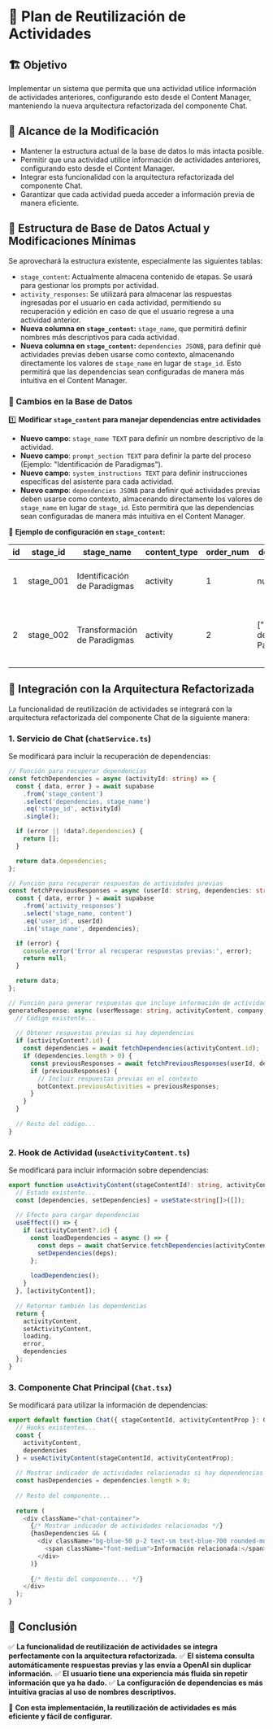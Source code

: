 # 📌 Plan de Reutilización de Actividades

## 🏗️ **Objetivo**

Implementar un sistema que permita que una actividad utilice información de actividades anteriores, configurando esto desde el Content Manager, manteniendo la nueva arquitectura refactorizada del componente Chat.

## 📌 **Alcance de la Modificación**

- Mantener la estructura actual de la base de datos lo más intacta posible.
- Permitir que una actividad utilice información de actividades anteriores, configurando esto desde el Content Manager.
- Integrar esta funcionalidad con la arquitectura refactorizada del componente Chat.
- Garantizar que cada actividad pueda acceder a información previa de manera eficiente.

## 📂 **Estructura de Base de Datos Actual y Modificaciones Mínimas**

Se aprovechará la estructura existente, especialmente las siguientes tablas:

- `stage_content`: Actualmente almacena contenido de etapas. Se usará para gestionar los prompts por actividad.
- `activity_responses`: Se utilizará para almacenar las respuestas ingresadas por el usuario en cada actividad, permitiendo su recuperación y edición en caso de que el usuario regrese a una actividad anterior.
- **Nueva columna en `stage_content`:** `stage_name`, que permitirá definir nombres más descriptivos para cada actividad.
- **Nueva columna en `stage_content`:** `dependencies JSONB`, para definir qué actividades previas deben usarse como contexto, almacenando directamente los valores de `stage_name` en lugar de `stage_id`. Esto permitirá que las dependencias sean configuradas de manera más intuitiva en el Content Manager.

### **📌 Cambios en la Base de Datos**

1️⃣ **Modificar `stage_content` para manejar dependencias entre actividades**

- **Nuevo campo**: `stage_name TEXT` para definir un nombre descriptivo de la actividad.
- **Nuevo campo**: `prompt_section TEXT` para definir la parte del proceso (Ejemplo: "Identificación de Paradigmas").
- **Nuevo campo**: `system_instructions TEXT` para definir instrucciones específicas del asistente para cada actividad.
- **Nuevo campo**: `dependencies JSONB` para definir qué actividades previas deben usarse como contexto, almacenando directamente los valores de `stage_name` en lugar de `stage_id`. Esto permitirá que las dependencias sean configuradas de manera más intuitiva en el Content Manager.

📌 **Ejemplo de configuración en `stage_content`:**

| id | stage\_id  | stage\_name                  | content\_type | order\_num | dependencies                     | prompt\_section | content                                                            |
| -- | ---------- | ---------------------------- | ------------- | ---------- | -------------------------------- | --------------- | ------------------------------------------------------------------ |
| 1  | stage\_001 | Identificación de Paradigmas | activity      | 1          | null                             | Identificación  | "Describe los paradigmas actuales de tu empresa."                  |
| 2  | stage\_002 | Transformación de Paradigmas | activity      | 2          | ["Identificación de Paradigmas"] | Transformación  | "Basándonos en tus paradigmas previos, veamos cómo reformularlos." |

## 🔄 **Integración con la Arquitectura Refactorizada**

La funcionalidad de reutilización de actividades se integrará con la arquitectura refactorizada del componente Chat de la siguiente manera:

### 1. **Servicio de Chat (`chatService.ts`)**

Se modificará para incluir la recuperación de dependencias:

```typescript
// Función para recuperar dependencias
const fetchDependencies = async (activityId: string) => {
  const { data, error } = await supabase
    .from('stage_content')
    .select('dependencies, stage_name')
    .eq('stage_id', activityId)
    .single();

  if (error || !data?.dependencies) {
    return [];
  }

  return data.dependencies;
};

// Función para recuperar respuestas de actividades previas
const fetchPreviousResponses = async (userId: string, dependencies: string[]) => {
  const { data, error } = await supabase
    .from('activity_responses')
    .select('stage_name, content')
    .eq('user_id', userId)
    .in('stage_name', dependencies);

  if (error) {
    console.error('Error al recuperar respuestas previas:', error);
    return null;
  }

  return data;
};

// Función para generar respuestas que incluye información de actividades previas
generateResponse: async (userMessage: string, activityContent, company, interactionCount) => {
  // Código existente...
  
  // Obtener respuestas previas si hay dependencias
  if (activityContent?.id) {
    const dependencies = await fetchDependencies(activityContent.id);
    if (dependencies.length > 0) {
      const previousResponses = await fetchPreviousResponses(userId, dependencies);
      if (previousResponses) {
        // Incluir respuestas previas en el contexto
        botContext.previousActivities = previousResponses;
      }
    }
  }
  
  // Resto del código...
}
```

### 2. **Hook de Actividad (`useActivityContent.ts`)**

Se modificará para incluir información sobre dependencias:

```typescript
export function useActivityContent(stageContentId?: string, activityContentProp?: ActivityContent) {
  // Estado existente...
  const [dependencies, setDependencies] = useState<string[]>([]);
  
  // Efecto para cargar dependencias
  useEffect(() => {
    if (activityContent?.id) {
      const loadDependencies = async () => {
        const deps = await chatService.fetchDependencies(activityContent.id);
        setDependencies(deps);
      };
      
      loadDependencies();
    }
  }, [activityContent]);
  
  // Retornar también las dependencias
  return {
    activityContent,
    setActivityContent,
    loading,
    error,
    dependencies
  };
}
```

### 3. **Componente Chat Principal (`Chat.tsx`)**

Se modificará para utilizar la información de dependencias:

```typescript
export default function Chat({ stageContentId, activityContentProp }: ChatProps) {
  // Hooks existentes...
  const { 
    activityContent, 
    dependencies 
  } = useActivityContent(stageContentId, activityContentProp);
  
  // Mostrar indicador de actividades relacionadas si hay dependencias
  const hasDependencies = dependencies.length > 0;
  
  // Resto del componente...
  
  return (
    <div className="chat-container">
      {/* Mostrar indicador de actividades relacionadas */}
      {hasDependencies && (
        <div className="bg-blue-50 p-2 text-sm text-blue-700 rounded-md mb-2">
          <span className="font-medium">Información relacionada:</span> Esta actividad utiliza datos de actividades anteriores.
        </div>
      )}
      
      {/* Resto del componente... */}
    </div>
  );
}
```

## 🚀 **Conclusión**

✅ **La funcionalidad de reutilización de actividades se integra perfectamente con la arquitectura refactorizada.**
✅ **El sistema consulta automáticamente respuestas previas y las envía a OpenAI sin duplicar información.**
✅ **El usuario tiene una experiencia más fluida sin repetir información que ya ha dado.**
✅ **La configuración de dependencias es más intuitiva gracias al uso de nombres descriptivos.**

🚀 **Con esta implementación, la reutilización de actividades es más eficiente y fácil de configurar.**
